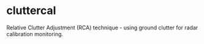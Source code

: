 # cluttercal
Relative Clutter Adjustment (RCA) technique - using ground clutter for radar calibration monitoring.
